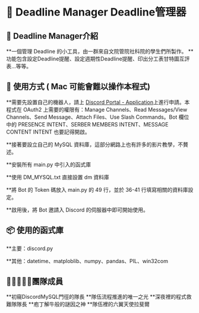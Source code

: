 # :wave: Deadline Manager Deadline管理器

## 🤖 Deadline Manager介紹

**一個管理 Deadline 的小工具，由一群來自文院管院社科院的學生們所製作。
**功能包含設定Deadline提醒、設定週期性Deadline提醒、印出分工表甘特圖互評表...等等。

## 📖 使用方式 ( Mac 可能會難以操作本程式)

**需要先設置自己的機器人，請上 [Discord Portal - Application](https://discord.com/developers/applications)上進行申請。本程式在 OAuth2 上需要的權限有：Manage Channels、Read Messages/View Channels、Send Message、Attach Files、Use Slash Commands。Bot 欄位中的 PRESENCE INTENT、SERBER MEMBERS INTENT、MESSAGE CONTENT INTENT 也要記得開啟。

**接著要設立自己的 MySQL 資料庫，這部分網路上也有許多的影片教學，不贅述。

**安裝所有 main.py 中引入的函式庫

**使用 DM_MYSQL.txt 直接設置 dm 資料庫

**將 Bot 的 Token 碼放入 main.py 的 49 行，並於 36-41 行填寫相關的資料庫設定。

**啟用後，將 Bot 邀請入 Discord 的伺服器中即可開始使用。

## 📦 使用的函式庫

**主要：discord.py

**其他：datetime、matploblib、numpy、pandas、PIL、win32com

## 🚶‍♀️🚶🚶‍♂️團隊成員

**初窺DiscordMySQL門徑的隊長
**隊伍流程推進的唯一之光
**深夜裡的程式救難隊隊長
**庖丁解牛般的謎因之神
**隊伍裡的六翼天使拉斐爾
